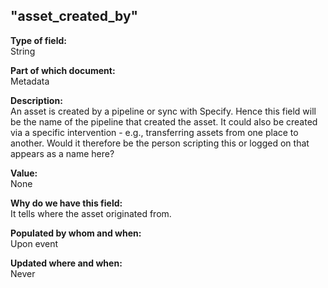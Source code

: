 ## "asset_created_by"

**Type of field:**  
String  

**Part of which document:**  
Metadata

**Description:**  
An asset is created by a pipeline or sync with Specify. Hence this field will be the name of the pipeline that created the asset. It could also be created via a specific intervention - e.g., transferring assets from one place to another. Would it therefore be the person scripting this or logged on that appears as a name here?

**Value:**  
None

**Why do we have this field:**  
It tells where the asset originated from.   

**Populated by whom and when:**  
Upon event

**Updated where and when:**  
Never
